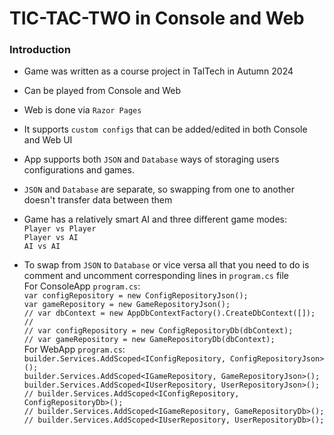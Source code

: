 # TIC-TAC-TWO in Console and Web

### Introduction
- Game was written as a course project in TalTech in Autumn 2024 <br>
- Can be played from Console and Web <br>
- Web is done via `Razor Pages` <br>
- It supports `custom configs` that can be added/edited in both Console and Web UI <br>
- App supports both `JSON` and `Database` ways of storaging users configurations and games. <br>
- `JSON` and `Database` are separate, so swapping from one to another doesn't transfer data between them <br>
- Game has a relatively smart AI and three different game modes: <br>
`Player vs Player` <br>
`Player vs AI` <br>
`AI vs AI` <br>

- To swap from `JSON` to `Database` or vice versa all that you need to do is comment and uncomment corresponding lines in `program.cs` file <br>
For ConsoleApp `program.cs`: <br>
`var configRepository = new ConfigRepositoryJson();` <br>
`var gameRepository = new GameRepositoryJson();` <br>
`// var dbContext = new AppDbContextFactory().CreateDbContext([]);` <br>
`//` <br>
`// var configRepository = new ConfigRepositoryDb(dbContext);` <br>
`// var gameRepository = new GameRepositoryDb(dbContext);` <br>
For WebApp `program.cs`: <br>
`builder.Services.AddScoped<IConfigRepository, ConfigRepositoryJson>();` <br>
`builder.Services.AddScoped<IGameRepository, GameRepositoryJson>();` <br>
`builder.Services.AddScoped<IUserRepository, UserRepositoryJson>();` <br>
`// builder.Services.AddScoped<IConfigRepository, ConfigRepositoryDb>();` <br>
`// builder.Services.AddScoped<IGameRepository, GameRepositoryDb>();` <br>
`// builder.Services.AddScoped<IUserRepository, UserRepositoryDb>();` <br>


